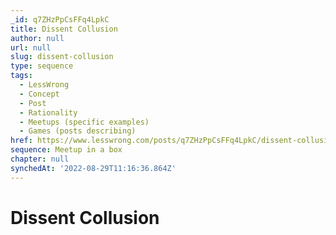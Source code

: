 ```yaml
---
_id: q7ZHzPpCsFFq4LpkC
title: Dissent Collusion
author: null
url: null
slug: dissent-collusion
type: sequence
tags:
  - LessWrong
  - Concept
  - Post
  - Rationality
  - Meetups (specific examples)
  - Games (posts describing)
href: https://www.lesswrong.com/posts/q7ZHzPpCsFFq4LpkC/dissent-collusion
sequence: Meetup in a box
chapter: null
synchedAt: '2022-08-29T11:16:36.864Z'
---
```

# Dissent Collusion

